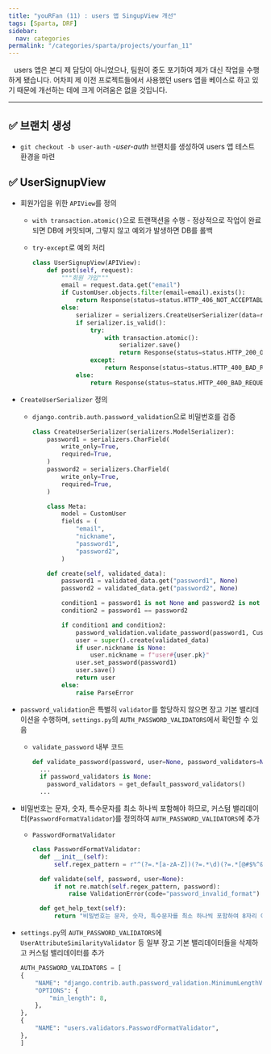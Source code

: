 ```yaml
---
title: "youRFan (11) : users 앱 SingupView 개선"
tags: [Sparta, DRF]
sidebar:
  nav: categories
permalink: "/categories/sparta/projects/yourfan_11"
---
```


<div class="article__content" markdown="1">

&ensp; users 앱은 본디 제 담당이 아니었으나, 팀원이 중도 포기하여 제가 대신 작업을 수행하게 됐습니다. 어차피 제 이전 프로젝트들에서 사용했던 users 앱을 베이스로 하고 있기 때문에 개선하는 데에 크게 어려움은 없을 것입니다.

---

## ✅ 브랜치 생성

- `git checkout -b user-auth` -_user-auth_ 브랜치를 생성하여 users 앱 테스트 환경을 마련

## ✅ UserSignupView

- 회원가입을 위한 `APIView`를 정의

  - `with transaction.atomic()`으로 트랜잭션을 수행 - 정상적으로 작업이 완료되면 DB에 커밋되며, 그렇지 않고 예외가 발생하면 DB를 롤백

  - `try-except`로 예외 처리

    ```python
    class UserSignupView(APIView):
        def post(self, request):
            """회원 가입"""
            email = request.data.get("email")
            if CustomUser.objects.filter(email=email).exists():
                return Response(status=status.HTTP_406_NOT_ACCEPTABLE)
            else:
                serializer = serializers.CreateUserSerializer(data=request.data)
                if serializer.is_valid():
                    try:
                        with transaction.atomic():
                            serializer.save()
                            return Response(status=status.HTTP_200_OK)
                    except:
                        return Response(status=status.HTTP_400_BAD_REQUEST)
                else:
                    return Response(status=status.HTTP_400_BAD_REQUEST)
    ```

- `CreateUserSerializer` 정의

  - `django.contrib.auth.password_validation`으로 비밀번호를 검증

    ```python
    class CreateUserSerializer(serializers.ModelSerializer):
        password1 = serializers.CharField(
            write_only=True,
            required=True,
        )
        password2 = serializers.CharField(
            write_only=True,
            required=True,
        )

        class Meta:
            model = CustomUser
            fields = (
                "email",
                "nickname",
                "password1",
                "password2",
            )

        def create(self, validated_data):
            password1 = validated_data.get("password1", None)
            password2 = validated_data.get("password2", None)

            condition1 = password1 is not None and password2 is not None
            condition2 = password1 == password2

            if condition1 and condition2:
                password_validation.validate_password(password1, CustomUser)
                user = super().create(validated_data)
                if user.nickname is None:
                    user.nickname = f"user#{user.pk}"
                user.set_password(password1)
                user.save()
                return user
            else:
                raise ParseError
    ```

- `password_validation`은 특별히 `validator`를 할당하지 않으면 장고 기본 밸리데이션을 수행하며, `settings.py`의 `AUTH_PASSWORD_VALIDATORS`에서 확인할 수 있음
  - `validate_password` 내부 코드
    ```python
    def validate_password(password, user=None, password_validators=None):
      ...
      if password_validators is None:
        password_validators = get_default_password_validators()
      ...
    ```
- 비밀번호는 문자, 숫자, 특수문자를 최소 하나씩 포함해야 하므로, 커스텀 밸리데이터(`PasswordFormatValidator`)를 정의하여 `AUTH_PASSWORD_VALIDATORS`에 추가

  - `PasswordFormatValidator`

    ```python
    class PasswordFormatValidator:
      def __init__(self):
          self.regex_pattern = r"^(?=.*[a-zA-Z])(?=.*\d)(?=.*[@#$%^&+=]).+$"

      def validate(self, password, user=None):
          if not re.match(self.regex_pattern, password):
              raise ValidationError(code="password_invalid_format")

      def get_help_text(self):
          return "비밀번호는 문자, 숫자, 특수문자를 최소 하나씩 포함하여 8자리 이상 입력해야 합니다."
    ```

- `settings.py`의 `AUTH_PASSWORD_VALIDATORS`에 `UserAttributeSimilarityValidator` 등 일부 장고 기본 밸리데이터들을 삭제하고 커스텀 밸리데이터를 추가

  ```python
  AUTH_PASSWORD_VALIDATORS = [
  {
      "NAME": "django.contrib.auth.password_validation.MinimumLengthValidator",
      "OPTIONS": {
          "min_length": 8,
      },
  },
  {
      "NAME": "users.validators.PasswordFormatValidator",
  },
  ]
  ```

</div>
